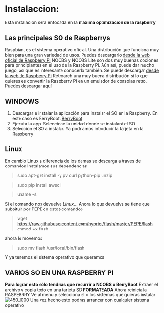 # Instalaccion:
Esta instalacion sera enfocada en la **maxima optimizacion de la raspberry**

## Las principales SO de Raspberrys
Raspbian, es el sistema operativo oficial. Una distribución que funciona muy bien para una gran variedad de usos. Puedes descargarlo [desde la web oficial de Raspberry Pi](https://www.raspberrypi.com/software/)
NOOBS y NOOBS Lite son dos muy buenas opciones para principiantes en el uso de la Raspberry Pi. Aún así, puede dar mucho juego, así que es interesante conocerlo también. Se puede descargar [desde la web de Raspberry Pi](https://www.raspberrypi.com/software/)
Retroarch una muy buena distribución si lo que quieres es convertir la Raspberry Pi en un emulador de consolas retro. Puedes descargar [aquí](http://www.lakka.tv/get/)

## WINDOWS 
1. Descargar e instalar la aplicación para instalar el SO en la Raspberry. En este caso es BerryBoot. [BerryBoot](https://www.berryterminal.com/doku.php/berryboot)
2. Ejecuta la app. Seleccione la unidad donde se instalará el SO.
3. Seleccion el SO a instalar.
Ya podríamos introducir la tarjeta en la Raspberry

## Linux

En cambio Linux a diferencia de los demas se descarga a traves de comandos
Instalamos sus dependencias
> sudo apt-get install -y pv curl python-pip unzip

> sudo pip install awscli

> uname -s

 Si el comando nos devuelve _Linux_...
 Ahora lo que devuelva se tiene que subsituir por PEPE en estos comandos
 
> wget https://raw.githubusercontent.com/hypriot/flash/master/PEPE/flash
chmod +x flash

ahora lo movemos

> sudo mv flash /usr/local/bin/flash

Y ya tenemos el sistema operativo que queramos

## VARIOS SO EN UNA RASPBERRY PI
**Para lograr esto sólo tendrías que recurrir a NOOBS o BerryBoot**
Extraer el archivo y copia todo en una tarjeta SD **FORMATEADA**
Ahora reinicia la RASPEBRRY
Ve al menu y selecciona el o los sistemas que quieras instalar
![450_1000](https://user-images.githubusercontent.com/72190320/142776416-387e1adf-985c-419f-8de3-ec45ebbb28d6.jpg)
Una vez hecho esto podras arrancar con cualquier sistema operativo

